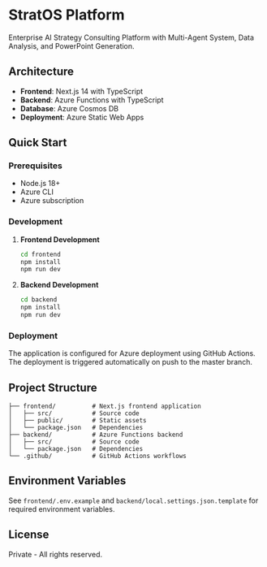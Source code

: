# StratOS Platform

Enterprise AI Strategy Consulting Platform with Multi-Agent System, Data Analysis, and PowerPoint Generation.

## Architecture

- **Frontend**: Next.js 14 with TypeScript
- **Backend**: Azure Functions with TypeScript
- **Database**: Azure Cosmos DB
- **Deployment**: Azure Static Web Apps

## Quick Start

### Prerequisites
- Node.js 18+
- Azure CLI
- Azure subscription

### Development

1. **Frontend Development**
   ```bash
   cd frontend
   npm install
   npm run dev
   ```

2. **Backend Development**
   ```bash
   cd backend
   npm install
   npm run dev
   ```

### Deployment

The application is configured for Azure deployment using GitHub Actions. The deployment is triggered automatically on push to the master branch.

## Project Structure

```
├── frontend/          # Next.js frontend application
│   ├── src/           # Source code
│   ├── public/        # Static assets
│   └── package.json   # Dependencies
├── backend/           # Azure Functions backend
│   ├── src/           # Source code
│   └── package.json   # Dependencies
└── .github/           # GitHub Actions workflows
```

## Environment Variables

See `frontend/.env.example` and `backend/local.settings.json.template` for required environment variables.

## License

Private - All rights reserved.
